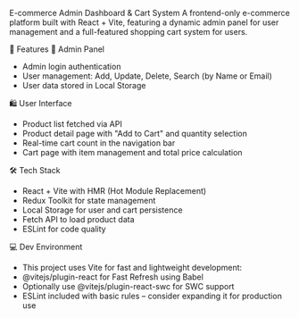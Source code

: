 E-commerce Admin Dashboard & Cart System
A frontend-only e-commerce platform built with React + Vite, featuring a dynamic admin panel for user management and a full-featured shopping cart system for users.

🚀 Features
🔐 Admin Panel
- Admin login authentication
- User management: Add, Update, Delete, Search (by Name or Email)
- User data stored in Local Storage

🛍️ User Interface
- Product list fetched via API
- Product detail page with "Add to Cart" and quantity selection
- Real-time cart count in the navigation bar
- Cart page with item management and total price calculation

🛠️ Tech Stack
- React + Vite with HMR (Hot Module Replacement)
- Redux Toolkit for state management
- Local Storage for user and cart persistence
- Fetch API to load product data
- ESLint for code quality

💻 Dev Environment
- This project uses Vite for fast and lightweight development:
- @vitejs/plugin-react for Fast Refresh using Babel
- Optionally use @vitejs/plugin-react-swc for SWC support
- ESLint included with basic rules – consider expanding it for production use
